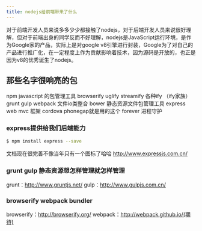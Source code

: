 ```yaml
---
title: nodejs给前端带来了什么
---
```

对于前端开发人员来说多多少少都接触了nodejs，对于后端开发人员来说很好理解，但对于前端出身的同学反而不好理解，nodejs是JavaScript运行环境，是作为Google家的产品，实际上是对google v8引擎进行封装，Google为了对自己的产品进行推广化，在一定程度上作为贡献影响着技术，因为源码是开放的，也正是因为v8的优秀诞生了nodejs。

## 那些名字很响亮的包
npm javascript 的包管理工具
browserify uglify streamify 各种ify （ify家族）
grunt gulp webpack 文件io类整合
bower 静态资源文件包管理工具
express web mvc 框架
cordova phonegap就是用的这个
forever 进程守护

### express提供给我们后端能力

``` bash
$ npm install express --save
```
文档现在很完善不像当年只有一个图标了哈哈
http://www.expressjs.com.cn/

### grunt gulp  静态资源想怎样管理就怎样管理

grunt：http://www.gruntjs.net/
gulp：http://www.gulpjs.com.cn/

### browserify webpack bundler

browserify：http://browserify.org/
webpack：http://webpack.github.io/(期待)
 
